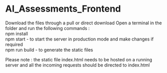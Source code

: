 # AI_Assessments_Frontend
Download the files through a pull or direct download
Open a terminal in the folder and run the following commands : <br/>
npm install <br/>
npm start - to start the server in production mode and make changes if required <br/>
npm run build -  to generate the static files <br/>

Please note :  the static file index.html needs to be hosted on a running server and all the incoming requests should be directed 
to index.html
